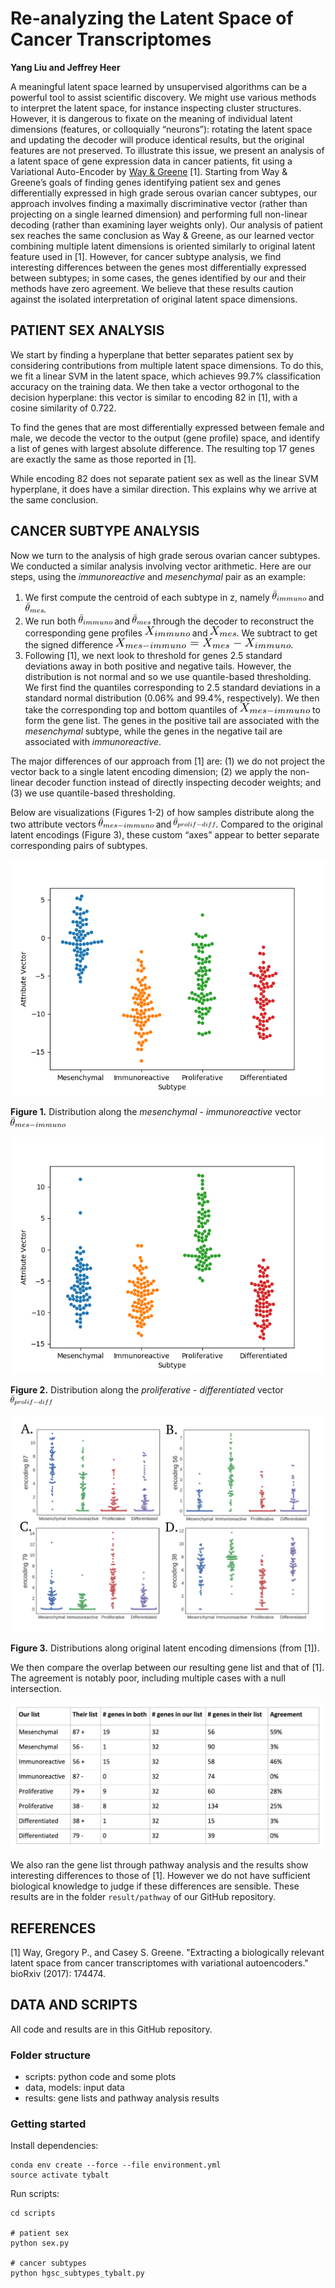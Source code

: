 # Re-analyzing the Latent Space of Cancer Transcriptomes

**Yang Liu and Jeffrey Heer**

A meaningful latent space learned by unsupervised algorithms can be a powerful tool to assist scientific discovery. We might use various methods to interpret the latent space, for instance inspecting cluster structures. However, it is dangerous to fixate on the meaning of individual latent dimensions (features, or colloquially “neurons”): rotating the latent space and updating the decoder will produce identical results, but the original features are not preserved. To illustrate this issue, we present an analysis of a latent space of gene expression data in cancer patients, fit using a Variational Auto-Encoder by [Way & Greene](https://github.com/greenelab/tybalt) [1]. Starting from Way & Greene’s goals of finding genes identifying patient sex and genes differentially expressed in high grade serous ovarian cancer subtypes, our approach involves finding a maximally discriminative vector (rather than projecting on a single learned dimension) and performing full non-linear decoding (rather than examining layer weights only). Our analysis of patient sex reaches the same conclusion as Way & Greene, as our learned vector combining multiple latent dimensions is oriented similarly to original latent feature used in [1]. However, for cancer subtype analysis, we find interesting differences between the genes most differentially expressed between subtypes; in some cases, the genes identified by our and their methods have zero agreement. We believe that these results caution against the isolated interpretation of original latent space dimensions.

## PATIENT SEX ANALYSIS
We start by finding a hyperplane that better separates patient sex by considering contributions from multiple latent space dimensions. To do this, we fit a linear SVM in the latent space, which achieves 99.7% classification accuracy on the training data. We then take a vector orthogonal to the decision hyperplane: this vector is similar to encoding 82 in [1], with a cosine similarity of 0.722.

To find the genes that are most differentially expressed between female and male, we decode the vector to the output (gene profile) space, and identify a list of genes with largest absolute difference. The resulting top 17 genes are exactly the same as those reported in [1].

While encoding 82 does not separate patient sex as well as the linear SVM hyperplane, it does have a similar direction. This explains why we arrive at the same conclusion.

## CANCER SUBTYPE ANALYSIS

Now we turn to the analysis of high grade serous ovarian cancer subtypes. We conducted a similar analysis involving vector arithmetic. Here are our steps, using the *immunoreactive* and *mesenchymal* pair as an example:

1. We first compute the centroid of each subtype in z, namely ![t-i] and ![t-m].
2. We run both ![t-i] and ![t-m] through the decoder to reconstruct the corresponding gene profiles ![x-i] and ![x-m]. We subtract to get the signed difference ![eq1].
3. Following [1], we next look to threshold for genes 2.5 standard deviations away in both positive and negative tails. However, the distribution is not normal and so we use quantile-based thresholding. We first find the quantiles corresponding to 2.5 standard deviations in a standard normal distribution (0.06% and 99.4%, respectively). We then take the corresponding top and bottom quantiles of ![x-mi] to form the gene list. The genes in the positive tail are associated with the *mesenchymal* subtype, while the genes in the negative tail are associated with *immunoreactive*.

The major differences of our approach from [1] are: (1) we do not project the vector back to a single latent encoding dimension; (2) we apply the non-linear decoder function instead of directly inspecting decoder weights; and (3) we use quantile-based thresholding.

Below are visualizations (Figures 1-2) of how samples distribute along the two attribute vectors ![t-mi] and ![t-pd]. Compared to the original latent encodings (Figure 3), these custom “axes” appear to better separate corresponding pairs of subtypes.

![fig1]

**Figure 1.** Distribution along the *mesenchymal* - *immunoreactive* vector ![t-mi]

![fig2]

**Figure 2.** Distribution along the *proliferative* - *differentiated* vector ![t-pd]

![fig3]

**Figure 3.** Distributions along original latent encoding dimensions (from [1]).

We then compare the overlap between our resulting gene list and that of [1]. The agreement is notably poor, including multiple cases with a null intersection.

![table]

We also ran the gene list through pathway analysis and the results show interesting differences to those of [1]. However we do not have sufficient biological knowledge to judge if these differences are sensible. These results are in the folder `result/pathway` of our GitHub repository.

## REFERENCES

[1] Way, Gregory P., and Casey S. Greene. "Extracting a biologically relevant latent space from cancer transcriptomes with variational autoencoders." bioRxiv (2017): 174474.

## DATA AND SCRIPTS
All code and results are in this GitHub repository.

### Folder structure
- scripts: python code and some plots
- data, models: input data
- results: gene lists and pathway analysis results

### Getting started
Install dependencies:
```
conda env create --force --file environment.yml
source activate tybalt
```

Run scripts:
```
cd scripts

# patient sex
python sex.py

# cancer subtypes
python hgsc_subtypes_tybalt.py
```

[t-m]:images/resized/theta_mes.png
[t-i]:images/resized/theta_immuno.png
[t-mi]:images/resized/theta_mes_immuno.png
[t-pd]:images/resized/theta_prolif_diff.png
[x-i]:images/resized/x_immuno.png
[x-m]:images/resized/x_mes.png
[x-mi]:images/resized/x_mes_immuno.png
[eq1]:images/resized/eq1.png
[fig1]:scripts/result/mesen-immuno-swarm.png
[fig2]:scripts/result/pro-def-swarm.png
[fig3]:images/fig3.png
[table]:images/table.png
